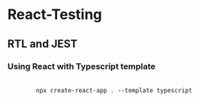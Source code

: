 # React-Testing 
## RTL and JEST
### Using React with Typescript template

<pre>
    <code>
        npx create-react-app . --template typescript
    </code>
</pre>